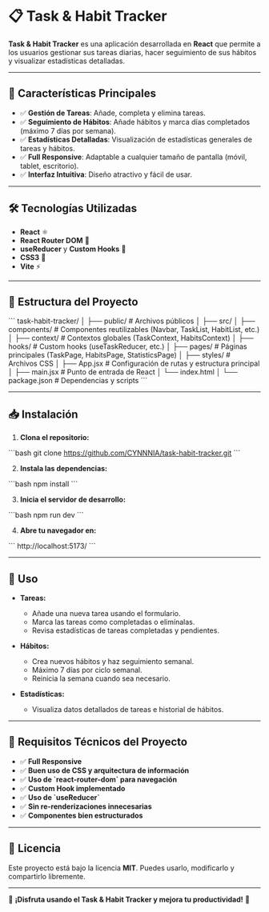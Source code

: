 # 📋 Task & Habit Tracker

**Task & Habit Tracker** es una aplicación desarrollada en **React** que permite a los usuarios gestionar sus tareas diarias, hacer seguimiento de sus hábitos y visualizar estadísticas detalladas.

---

## 📌 Características Principales

- ✅ **Gestión de Tareas**: Añade, completa y elimina tareas.
- ✅ **Seguimiento de Hábitos**: Añade hábitos y marca días completados (máximo 7 días por semana).
- ✅ **Estadísticas Detalladas**: Visualización de estadísticas generales de tareas y hábitos.
- ✅ **Full Responsive**: Adaptable a cualquier tamaño de pantalla (móvil, tablet, escritorio).
- ✅ **Interfaz Intuitiva**: Diseño atractivo y fácil de usar.

---

## 🛠️ Tecnologías Utilizadas

- **React** ⚛️
- **React Router DOM** 📍
- **useReducer** y **Custom Hooks** 🎣
- **CSS3** 🎨
- **Vite** ⚡

---

## 📁 Estructura del Proyecto

\`\`\`
task-habit-tracker/
│
├── public/ # Archivos públicos
│
├── src/
│ ├── components/ # Componentes reutilizables (Navbar, TaskList, HabitList, etc.)
│ ├── context/ # Contextos globales (TaskContext, HabitsContext)
│ ├── hooks/ # Custom hooks (useTaskReducer, etc.)
│ ├── pages/ # Páginas principales (TaskPage, HabitsPage, StatisticsPage)
│ ├── styles/ # Archivos CSS
│ ├── App.jsx # Configuración de rutas y estructura principal
│ ├── main.jsx # Punto de entrada de React
│ └── index.html
│
└── package.json # Dependencias y scripts
\`\`\`

---

## 📥 Instalación

1. **Clona el repositorio:**

\`\`\`bash
git clone https://github.com/CYNNNIA/task-habit-tracker.git
\`\`\`

2. **Instala las dependencias:**

\`\`\`bash
npm install
\`\`\`

3. **Inicia el servidor de desarrollo:**

\`\`\`bash
npm run dev
\`\`\`

4. **Abre tu navegador en:**

\`\`\`
http://localhost:5173/
\`\`\`

---

## 🚀 Uso

- **Tareas:**

  - Añade una nueva tarea usando el formulario.
  - Marca las tareas como completadas o elimínalas.
  - Revisa estadísticas de tareas completadas y pendientes.

- **Hábitos:**

  - Crea nuevos hábitos y haz seguimiento semanal.
  - Máximo 7 días por ciclo semanal.
  - Reinicia la semana cuando sea necesario.

- **Estadísticas:**
  - Visualiza datos detallados de tareas e historial de hábitos.

---

## 🎯 Requisitos Técnicos del Proyecto

- ✅ **Full Responsive**
- ✅ **Buen uso de CSS y arquitectura de información**
- ✅ **Uso de \`react-router-dom\` para navegación**
- ✅ **Custom Hook implementado**
- ✅ **Uso de \`useReducer\`**
- ✅ **Sin re-renderizaciones innecesarias**
- ✅ **Componentes bien estructurados**

---

## 📄 Licencia

Este proyecto está bajo la licencia **MIT**. Puedes usarlo, modificarlo y compartirlo libremente.

---

🚀 **¡Disfruta usando el Task & Habit Tracker y mejora tu productividad!** 🎉
